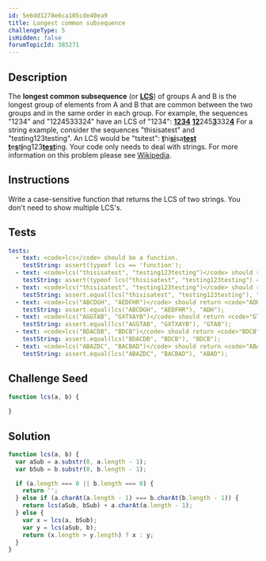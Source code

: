 ```yaml
---
id: 5e6dd1278e6ca105cde40ea9
title: Longest common subsequence
challengeType: 5
isHidden: false
forumTopicId: 385271
---
```


## Description
<section id='description'>
The <b>longest common subsequence</b> (or <a href="http://en.wikipedia.org/wiki/Longest_common_subsequence_problem" target="_blank"><b>LCS</b></a>) of groups A and B is the longest group of elements from A and B that are common between the two groups and in the same order in each group. For example, the sequences "1234" and "1224533324" have an LCS of "1234":
<b><u>1234</u></b>
<b><u>12</u></b>245<b><u>3</u></b>332<b><u>4</u></b>
For a string example, consider the sequences "thisisatest" and "testing123testing". An LCS would be "tsitest":
<b><u>t</u></b>hi<b><u>si</u></b>sa<b><u>test</u></b>
<b><u>t</u></b>e<b><u>s</u></b>t<b><u>i</u></b>ng123<b><u>test</u></b>ing.
Your code only needs to deal with strings.
For more information on this problem please see <a href="https://en.wikipedia.org/wiki/Longest_common_subsequence_problem" target="_black">Wikipedia</a>.
</section>

## Instructions
<section id='instructions'>
Write a case-sensitive function that returns the LCS of two strings. You don't need to show multiple LCS's.
</section>

## Tests
<section id='tests'>

``` yml
tests:
  - text: <code>lcs</code> should be a function.
    testString: assert(typeof lcs == 'function');
  - text: <code>lcs("thisisatest", "testing123testing")</code> should return a string.
    testString: assert(typeof lcs("thisisatest", "testing123testing") == 'string');
  - text: <code>lcs("thisisatest", "testing123testing")</code> should return <code>"tsitest"</code>.
    testString: assert.equal(lcs("thisisatest", "testing123testing"), "tsitest");
  - text: <code>lcs("ABCDGH", "AEDFHR")</code> should return <code>"ADH"</code>.
    testString: assert.equal(lcs("ABCDGH", "AEDFHR"), "ADH");
  - text: <code>lcs("AGGTAB", "GXTXAYB")</code> should return <code>"GTAB"</code>.
    testString: assert.equal(lcs("AGGTAB", "GXTXAYB"), "GTAB");
  - text: <code>lcs("BDACDB", "BDCB")</code> should return <code>"BDCB"</code>.
    testString: assert.equal(lcs("BDACDB", "BDCB"), "BDCB");
  - text: <code>lcs("ABAZDC", "BACBAD")</code> should return <code>"ABAD"</code>.
    testString: assert.equal(lcs("ABAZDC", "BACBAD"), "ABAD");
```

</section>

## Challenge Seed
<section id='challengeSeed'>

<div id='js-seed'>

```js
function lcs(a, b) {
  
}
```

</div>

</section>

## Solution
<section id='solution'>

```js
function lcs(a, b) {
  var aSub = a.substr(0, a.length - 1);
  var bSub = b.substr(0, b.length - 1);

  if (a.length === 0 || b.length === 0) {
    return '';
  } else if (a.charAt(a.length - 1) === b.charAt(b.length - 1)) {
    return lcs(aSub, bSub) + a.charAt(a.length - 1);
  } else {
    var x = lcs(a, bSub);
    var y = lcs(aSub, b);
    return (x.length > y.length) ? x : y;
  }
}
```

</section>
